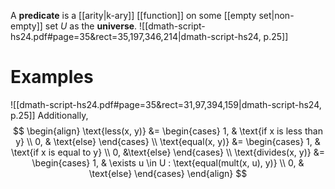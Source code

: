 
A **predicate** is a [[arity|k-ary]] [[function]] on some [[empty set|non-empty]] set $U$ as the **universe**.
![[dmath-script-hs24.pdf#page=35&rect=35,197,346,214|dmath-script-hs24, p.25]]

# Examples
![[dmath-script-hs24.pdf#page=35&rect=31,97,394,159|dmath-script-hs24, p.25]]
Additionally,
$$
\begin{align}
\text{less(x, y)} &= \begin{cases}
1, & \text{if x is less than y} \\
0, & \text{else}
\end{cases} \\
\text{equal(x, y)} &= \begin{cases}
1, & \text{if x is equal to y} \\
0, &\text{else}
\end{cases} \\
\text{divides(x, y)} &= \begin{cases}
1, & \exists u \in U : \text{equal(mult(x, u), y)} \\
0, & \text{else}
\end{cases}
\end{align}
$$
